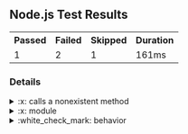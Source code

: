 <h2>Node.js Test Results</h2>
<table><tr><th>Passed</th><th>Failed</th><th>Skipped</th><th>Duration</th></tr><tr><td>1</td><td>2</td><td>1</td><td>161ms</td></tr></table>
<h3>Details</h3>
<details>
  <summary>:x: calls a nonexistent method</summary>
  <blockquote>
    

```
nonexistentMethod is not defined
```

Stack:
```
TestContext.<anonymous> (file://test/resources/sample-tests/broken.test.js:5:3)
```

  </blockquote>
</details>
<details>
  <summary>:x: module</summary>
  <blockquote>
    <details>
  <summary>:x: function</summary>
  <blockquote>
    <details>
  <summary>:x: behavior</summary>
  <blockquote>
    <details>
  <summary>:white_check_mark: asserts 1 === 1</summary>
  <blockquote>
    Test passed
  </blockquote>
</details>
<details>
  <summary>:x: fails</summary>
  <blockquote>
    

```
Expected values to be strictly equal:

1 !== 2

```

Stack:
```
1 !== 2
    TestContext.<anonymous> (file://test/resources/sample-tests/nested.test.js:12:16)
    async Promise.all (index 0)
    async Promise.all (index 0)
```

  </blockquote>
</details>
  </blockquote>
</details>
  </blockquote>
</details>
  </blockquote>
</details>
<details>
  <summary>:white_check_mark: behavior</summary>
  <blockquote>
    <details>
  <summary>:leftwards_arrow_with_hook: skipped test</summary>
  <blockquote>
    Test skipped
  </blockquote>
</details>
  </blockquote>
</details>
